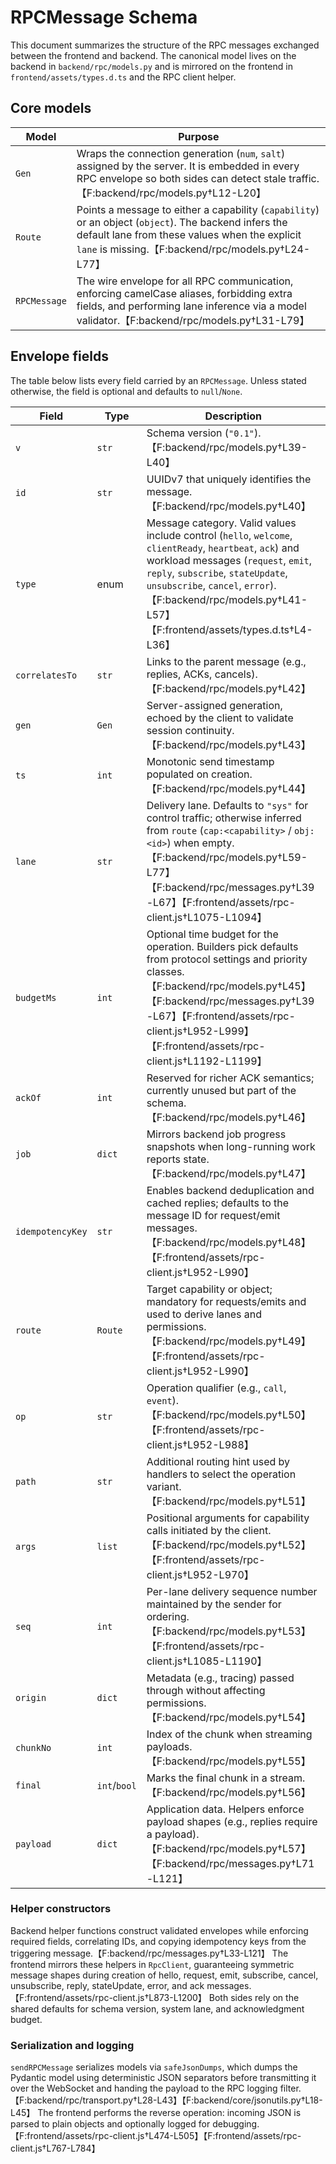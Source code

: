 # RPCMessage Schema

This document summarizes the structure of the RPC messages exchanged between the
frontend and backend.  The canonical model lives on the backend in
`backend/rpc/models.py` and is mirrored on the frontend in
`frontend/assets/types.d.ts` and the RPC client helper.

## Core models

| Model | Purpose |
| ----- | ------- |
| `Gen` | Wraps the connection generation (`num`, `salt`) assigned by the server. It is embedded in every RPC envelope so both sides can detect stale traffic.【F:backend/rpc/models.py†L12-L20】 |
| `Route` | Points a message to either a capability (`capability`) or an object (`object`). The backend infers the default lane from these values when the explicit `lane` is missing.【F:backend/rpc/models.py†L24-L77】 |
| `RPCMessage` | The wire envelope for all RPC communication, enforcing camelCase aliases, forbidding extra fields, and performing lane inference via a model validator.【F:backend/rpc/models.py†L31-L79】 |

## Envelope fields

The table below lists every field carried by an `RPCMessage`.  Unless stated
otherwise, the field is optional and defaults to `null`/`None`.

| Field | Type | Description |
| ----- | ---- | ----------- |
| `v` | `str` | Schema version (`"0.1"`).【F:backend/rpc/models.py†L39-L40】 |
| `id` | `str` | UUIDv7 that uniquely identifies the message.【F:backend/rpc/models.py†L40】 |
| `type` | enum | Message category. Valid values include control (`hello`, `welcome`, `clientReady`, `heartbeat`, `ack`) and workload messages (`request`, `emit`, `reply`, `subscribe`, `stateUpdate`, `unsubscribe`, `cancel`, `error`).【F:backend/rpc/models.py†L41-L57】【F:frontend/assets/types.d.ts†L4-L36】 |
| `correlatesTo` | `str` | Links to the parent message (e.g., replies, ACKs, cancels).【F:backend/rpc/models.py†L42】 |
| `gen` | `Gen` | Server-assigned generation, echoed by the client to validate session continuity.【F:backend/rpc/models.py†L43】 |
| `ts` | `int` | Monotonic send timestamp populated on creation.【F:backend/rpc/models.py†L44】 |
| `lane` | `str` | Delivery lane. Defaults to `"sys"` for control traffic; otherwise inferred from `route` (`cap:<capability>` / `obj:<id>`) when empty.【F:backend/rpc/models.py†L59-L77】【F:backend/rpc/messages.py†L39-L67】【F:frontend/assets/rpc-client.js†L1075-L1094】 |
| `budgetMs` | `int` | Optional time budget for the operation. Builders pick defaults from protocol settings and priority classes.【F:backend/rpc/models.py†L45】【F:backend/rpc/messages.py†L39-L67】【F:frontend/assets/rpc-client.js†L952-L999】【F:frontend/assets/rpc-client.js†L1192-L1199】 |
| `ackOf` | `int` | Reserved for richer ACK semantics; currently unused but part of the schema.【F:backend/rpc/models.py†L46】 |
| `job` | `dict` | Mirrors backend job progress snapshots when long-running work reports state.【F:backend/rpc/models.py†L47】 |
| `idempotencyKey` | `str` | Enables backend deduplication and cached replies; defaults to the message ID for request/emit messages.【F:backend/rpc/models.py†L48】【F:frontend/assets/rpc-client.js†L952-L990】 |
| `route` | `Route` | Target capability or object; mandatory for requests/emits and used to derive lanes and permissions.【F:backend/rpc/models.py†L49】【F:frontend/assets/rpc-client.js†L952-L990】 |
| `op` | `str` | Operation qualifier (e.g., `call`, `event`).【F:backend/rpc/models.py†L50】【F:frontend/assets/rpc-client.js†L952-L988】 |
| `path` | `str` | Additional routing hint used by handlers to select the operation variant.【F:backend/rpc/models.py†L51】 |
| `args` | `list` | Positional arguments for capability calls initiated by the client.【F:backend/rpc/models.py†L52】【F:frontend/assets/rpc-client.js†L952-L970】 |
| `seq` | `int` | Per-lane delivery sequence number maintained by the sender for ordering.【F:backend/rpc/models.py†L53】【F:frontend/assets/rpc-client.js†L1085-L1190】 |
| `origin` | `dict` | Metadata (e.g., tracing) passed through without affecting permissions.【F:backend/rpc/models.py†L54】 |
| `chunkNo` | `int` | Index of the chunk when streaming payloads.【F:backend/rpc/models.py†L55】 |
| `final` | `int`/`bool` | Marks the final chunk in a stream.【F:backend/rpc/models.py†L56】 |
| `payload` | `dict` | Application data. Helpers enforce payload shapes (e.g., replies require a payload).【F:backend/rpc/models.py†L57】【F:backend/rpc/messages.py†L71-L121】 |

### Helper constructors

Backend helper functions construct validated envelopes while enforcing required
fields, correlating IDs, and copying idempotency keys from the triggering
message.【F:backend/rpc/messages.py†L33-L121】  The frontend mirrors these helpers in
`RpcClient`, guaranteeing symmetric message shapes during creation of hello,
request, emit, subscribe, cancel, unsubscribe, reply, stateUpdate, error, and
ack messages.【F:frontend/assets/rpc-client.js†L873-L1200】  Both sides rely on the
shared defaults for schema version, system lane, and acknowledgment budget.

### Serialization and logging

`sendRPCMessage` serializes models via `safeJsonDumps`, which dumps the Pydantic
model using deterministic JSON separators before transmitting it over the
WebSocket and handing the payload to the RPC logging filter.【F:backend/rpc/transport.py†L28-L43】【F:backend/core/jsonutils.py†L18-L45】  The frontend performs the
reverse operation: incoming JSON is parsed to plain objects and optionally logged
for debugging.【F:frontend/assets/rpc-client.js†L474-L505】【F:frontend/assets/rpc-client.js†L767-L784】
